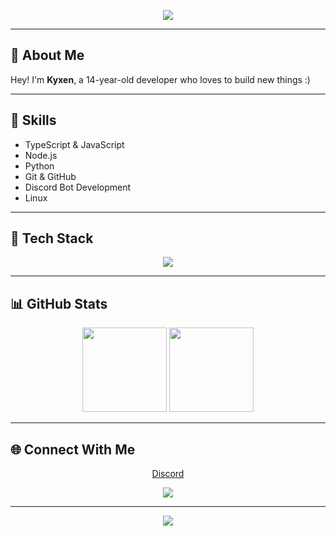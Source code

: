 <p align="center">
    <img src="https://capsule-render.vercel.app/api?type=waving&height=250&color=gradient&text=Kyxen&section=header&reversal=true"/>
</p>

---

## 👋 About Me

Hey! I'm **Kyxen**, a 14-year-old developer who loves to build new things :)

---

## 🚀 Skills

- TypeScript & JavaScript  
- Node.js  
- Python  
- Git & GitHub  
- Discord Bot Development  
- Linux

---

## 🧰 Tech Stack

<p align="center">
    <img src="https://skillicons.dev/icons?i=ts,js,nodejs,py,git,linux,discord" />
</p>

---

## 📊 GitHub Stats

<p align="center">
    <img height="135em" src="https://github-readme-stats.vercel.app/api?username=kyxen&include_all_commits=true&count_private=true&theme=dracula" />
    <img height="135em" src="https://github-readme-stats.vercel.app/api/top-langs/?username=kyxen&layout=compact&langs_count=6&theme=dracula" />
</p>

---

## 🌐 Connect With Me

<p align="center">
    <a href="https://discord.com/users/840896867473948672">Discord</a>
</p>


<p align="center">
    <a href="https://discord.com/users/840896867473948672">
        <img src="https://lanyard.cnrad.dev/api/840896867473948672" />
    </a>
</p>

---

<p align="center">
    <img src="https://komarev.com/ghpvc/?username=kyxen&color=blue&style=plastic"/>
</p>

